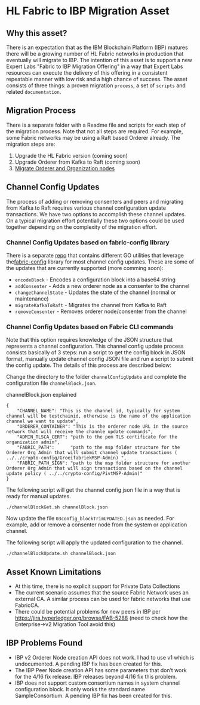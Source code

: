 # HL Fabric to IBP Migration Asset

## Why this asset?

There is an expectation that as the IBM Blockchain Platform (IBP) matures there will be a growing number of HL Fabric networks in production that eventually will migrate to IBP. The intention of this asset is to support a new Expert Labs "Fabric to IBP Migration Offering" in a way that Expert Labs resources can execute the delivery of this offering in a consistent repeatable manner with low risk and a high chance of success. The asset consists of three things: a proven migration `process`, a set of `scripts` and related `documentation`.

## Migration Process

There is a separate folder with a Readme file and scripts for each step of the migration process. Note that not all steps are required. For example, some Fabric networks may be using a Raft based Orderer already. The migration steps are:

1. Upgrade the HL Fabric version (coming soon)
2. Upgrade Orderer from Kafka to Raft (coming soon)
3. [Migrate Orderer and Organization nodes](migrateOrganizations/README.md)


## Channel Config Updates

The process of adding or removing consenters and peers and migrating from Kafka to Raft requires various channel configuration update transactions. We have two options to accomplish these channel updates. On a typical migration effort potentially these two options could be used together depending on the complexity of the migration effort.

### Channel Config Updates based on fabric-config library

There is a separate [repo](https://github.ibm.com/BlockchainLabs/fabric-config-updater) that contains different GO utilities that leverage the[fabric-config](https://github.com/hyperledger/fabric-config) library for most channel config updates. These are some of the updates that are currently supported (more comming soon):

* `encodeBlock` - Encodes a configuration block into a base64 string
* `addConsenter` - Adds a new orderer node as a consenter to the channel
* `changeChannelState` - Updates the state of the channel (normal or maintenance)
* `migrateKafkaToRaft` - Migrates the channel from Kafka to Raft
* `removeConsenter` - Removes orderer node/consenter from the channel


### Channel Config Updates based on Fabric CLI commands

Note that this option requires knowledge of the JSON structure that represents a channel configuration. This channel config update process consists basically of 3 steps: run a script to get the config block in JSON format, manually update channel config JSON file and run a script to submit the config update. The details of this process are described below: 

Change the directory to the folder `channelConfigUpdate` and complete the configuration file `channelBlock.json`. 

channelBlock.json explained
```
{
    "CHANNEL_NAME": "This is the channel id, typically for system channel will be testchainid, otherwise is the name of the application channel we want to update",
    "ORDERER_CONTAINER": "This is the orderer node URL in the source network that will receive the channle update commands",
    "ADMIN_TLSCA_CERT": "path to the pem TLS certificate for the organization admin",
    "FABRIC_PATH":      "path to the msp folder structure for the Orderer Org Admin that will submit channel update transactions ( ../../crypto-config/GroeifabriekMSP-Admin) ",
    "FABRIC_PATH_SIGN": "path to the msp folder structure for another Orderer Org Admin that will sign transactions based on the channel update policy ( ../../crypto-config/PivtMSP-Admin)"
}
```

 The following script will get the channel config json file in a way that is ready for manual updates.

```
./channelBlockGet.sh channelBlock.json
```

Now update the file `03config_blockTrimUPDATED.json` as needed. For example, add or remove a consenter node from the system or application channel. 

The following script will apply the updated configuration to the channel.

```
./channelBlockUpdate.sh channelBlock.json
```



## Asset Known Limitations

* At this time, there is no explicit support for Private Data Collections
* The current scenario assumes that the source Fabric Network uses an external CA. A similar process can be used for fabric networks that use FabricCA. 
* There could be potential problems for new peers in IBP per https://jira.hyperledger.org/browse/FAB-5288 (need to check how the Enterprise->v2 Migration Tool avoid this)

## IBP Problems Found

* IBP v2 Orderer Node creation API does not work.  I had to use v1 which is undocumented. A pending IBP fix has been created for this.
* The IBP Peer Node creation API has some parameters that don’t work for the 4/16 fix release. IBP releases beyond 4/16 fix this problem.
* IBP does not support custom consortium names in system channel configuration block. It only works the standard name SampleConsortium. A pending IBP fix has been created for this. 


